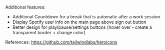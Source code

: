 Additional features:

- Additional Countdown for a break that is automatic after a work session 
- Display Spotify user info on the main page above sign out button
- Better design for play/pause/settings buttons (hover over - create a transparent border + change color)


References: 
https://github.com/tailwindlabs/heroicons 